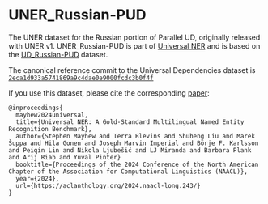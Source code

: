 # UNER_Russian-PUD

The UNER dataset for the Russian portion of Parallel UD, originally released with UNER v1. UNER_Russian-PUD is part of [Universal NER](https://www.universalner.org/) and is based on the [UD_Russian-PUD](https://github.com/UniversalDependencies/UD_Russian-PUD) dataset.

The canonical reference commit to the Universal Dependencies dataset is [`2eca1d933a5741869a9c4dae0e9000fcdc3b0f4f`](https://github.com/UniversalDependencies/UD_Russian-PUD/tree/2eca1d933a5741869a9c4dae0e9000fcdc3b0f4f)

If you use this dataset, please cite the corresponding [paper](https://aclanthology.org/2024.naacl-long.243/):
```
@inproceedings{
  mayhew2024universal,
  title={Universal NER: A Gold-Standard Multilingual Named Entity Recognition Benchmark},
  author={Stephen Mayhew and Terra Blevins and Shuheng Liu and Marek Šuppa and Hila Gonen and Joseph Marvin Imperial and Börje F. Karlsson and Peiqin Lin and Nikola Ljubešić and LJ Miranda and Barbara Plank and Arij Riab and Yuval Pinter}
  booktitle={Proceedings of the 2024 Conference of the North American Chapter of the Association for Computational Linguistics (NAACL)},
  year={2024},
  url={https://aclanthology.org/2024.naacl-long.243/}
}
```
